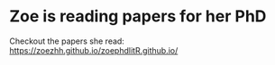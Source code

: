 # Zoe is reading papers for her PhD
Checkout the papers she read: https://zoezhh.github.io/zoephdlitR.github.io/